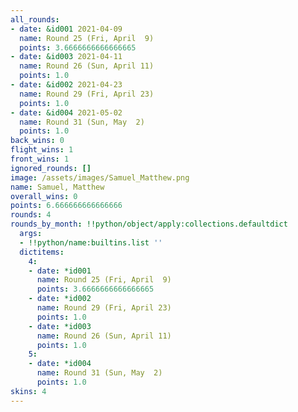 ```yaml
---
all_rounds:
- date: &id001 2021-04-09
  name: Round 25 (Fri, April  9)
  points: 3.6666666666666665
- date: &id003 2021-04-11
  name: Round 26 (Sun, April 11)
  points: 1.0
- date: &id002 2021-04-23
  name: Round 29 (Fri, April 23)
  points: 1.0
- date: &id004 2021-05-02
  name: Round 31 (Sun, May  2)
  points: 1.0
back_wins: 0
flight_wins: 1
front_wins: 1
ignored_rounds: []
image: /assets/images/Samuel_Matthew.png
name: Samuel, Matthew
overall_wins: 0
points: 6.666666666666666
rounds: 4
rounds_by_month: !!python/object/apply:collections.defaultdict
  args:
  - !!python/name:builtins.list ''
  dictitems:
    4:
    - date: *id001
      name: Round 25 (Fri, April  9)
      points: 3.6666666666666665
    - date: *id002
      name: Round 29 (Fri, April 23)
      points: 1.0
    - date: *id003
      name: Round 26 (Sun, April 11)
      points: 1.0
    5:
    - date: *id004
      name: Round 31 (Sun, May  2)
      points: 1.0
skins: 4
---
```

